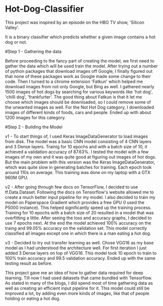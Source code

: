 # Hot-Dog-Classifier
This project was inspired by an episode on the HBO TV show, 'Silicon Valley'.

It is a binary classifier which predicts whether a given image contains a hot dog or not.

#Step 1 - Gathering the data

Before proceeding to the fancy part of creating the model, we first need to gather the data which will be used train the model.
After trying out a number of python packages that download images off Google, I finally figured out that none of these packages work as Google made some change to their code. Then I turned to a chrome extension 'Fatkun' which helped me download images from not only Google, but Bing as well. I gathered nearly 1500 images of hot dogs by searching for various keywords like 'hot dog', 'chilli dog', 'frankfurter'. The good thing about Fatkun is that it let me choose which images should be downloaded, so I could remove some of the unwanted images as well.
For the Not Hot Dog category, I downloaded images of different kinds of foods, cars and people. Ended up with about 1200 images for this category.

#Step 2 - Building the Model

v1 - To start things of, I used Keras ImageDataGenerator to load images from disk. The model was a basic CNN model consisting of 4 CNN layers and 3 Dense layers. Trainig for 10 epochs and with a batch size of 10, it achieved a validation accuracy of 87.63%. I tested the model with a few images of my own and it was quite good at figuring out images of hot dogs. But the main problem with this version was the Keras ImageDataGenerator, which was quite slow in generating batches for training. Each epoch took around 110s on average. This training was done on my laptop with a GTX 960M GPU.

v2 - After going through few docs on TensorFlow, I decided to use tf.Data.Dataset. Following the docs on Tensorflow's website allowed me to create a much better input pipeline for my model. I also decided to train my model on Paperspace Gradient which provides a free GPU (I used the P5000 instance). This helped significantly speed up the training process. Training for 10 epochs with a batch size of 20 resulted in a model that was overfitting a little. After seeing the loss and accuracy graphs, I decided to use 7 epochs next. At the end the model achieved 100% accuracy on the traing and 99.05% accuracy on the validation set. This model correctly classified all images except one in which there is a man eating a hot dog.

v3 - Decided to try out transfer learning as well. Chose VGG16 as my base model as I had understood the architecture well.
For first iteration I just added 3 Dense layers on top of VGG16. This model took 10 epoch to train to 100% train accuracy and 99.5 validation accuracy. Ended up with the same testing result as before.

This project gave me an idea of how to gather data required for deep learning. Till now I had used datasets that came bundled with Tensorflow. As stated in many of the blogs, I did spend most of time gathering data as well as creating an efficient input pipeline for it. This model could still be improved a lot, by adding even more kinds of images, like that of people holding or eating a hot dog.
